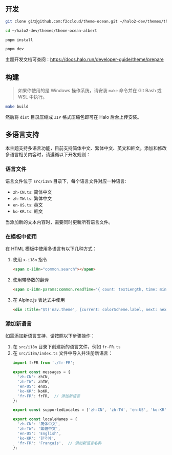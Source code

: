 ## 开发

```bash
git clone git@github.com:f2ccloud/theme-ocean.git ~/halo2-dev/themes/theme-ocean-albert
```

```bash
cd ~/halo2-dev/themes/theme-ocean-albert
```

```bash
pnpm install 
```

```bash
pnpm dev
```

主题开发文档可查阅：<https://docs.halo.run/developer-guide/theme/prepare>

## 构建

> 如果你使用的是 Windows 操作系统，请安装 `make` 命令并在 Git Bash 或 WSL 中执行。

```bash
make build
```

然后将 `dist` 目录压缩成 `ZIP` 格式压缩包即可在 Halo 后台上传安装。

## 多语言支持

本主题支持多语言功能，目前支持简体中文、繁体中文、英文和韩文。添加和修改多语言相关内容时，请遵循以下开发规则：

### 语言文件

语言文件位于 `src/i18n` 目录下，每个语言文件对应一种语言:

- `zh-CN.ts`: 简体中文
- `zh-TW.ts`: 繁体中文
- `en-US.ts`: 英文
- `ko-KR.ts`: 韩文

当添加新的文本内容时，需要同时更新所有语言文件。

### 在模板中使用

在 HTML 模板中使用多语言有以下几种方式：

1. 使用 `x-i18n` 指令
   ```html
   <span x-i18n="common.search"></span>
   ```

2. 使用带参数的翻译
   ```html
   <span x-i18n-params:common.readTime="{ count: textLength, time: minutes }"></span>
   ```

3. 在 Alpine.js 表达式中使用
   ```html
   <div :title="$t('nav.theme', {current: colorScheme.label, next: nextColorScheme.label})"></div>
   ```

### 添加新语言

如需添加新语言支持，请按照以下步骤操作：

1. 在 `src/i18n` 目录下创建新的语言文件，例如 `fr-FR.ts`
2. 在 `src/i18n/index.ts` 文件中导入并注册新语言：
   ```typescript
   import frFR from './fr-FR';
   
   export const messages = {
     'zh-CN': zhCN,
     'zh-TW': zhTW,
     'en-US': enUS,
     'ko-KR': koKR,
     'fr-FR': frFR,  // 添加新语言
   };
   
   export const supportedLocales = ['zh-CN', 'zh-TW', 'en-US', 'ko-KR', 'fr-FR'];
   
   export const localeNames = {
     'zh-CN': '简体中文',
     'zh-TW': '繁體中文',
     'en-US': 'English',
     'ko-KR': '한국어',
     'fr-FR': 'Français',  // 添加新语言名称
   };
   ```
